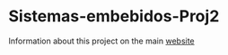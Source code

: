 # Sistemas-embebidos-Proj2
 
Information about this project on the main [website](https://egse.afonsomuralha.tech/)
